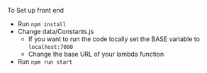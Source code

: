 To Set up front end

- Run `npm install`
- Change data/Constants.js
    - If you want to run the code locally set the BASE variable to `localhost:7000`
    - Change the base URL of your lambda function
- Run `npm run start`